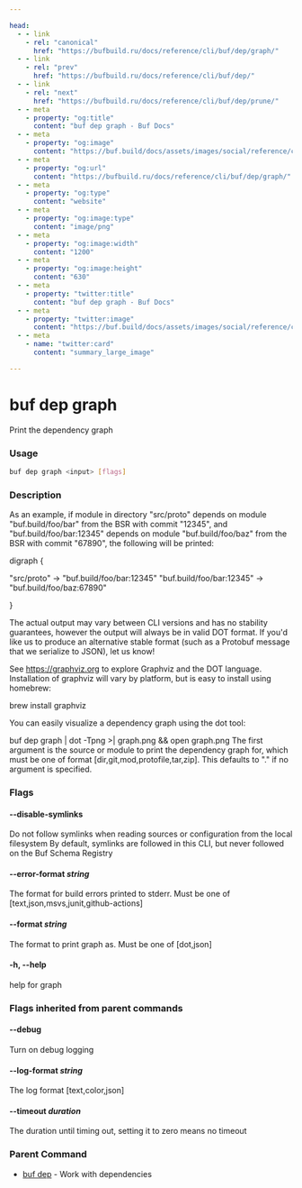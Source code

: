 ```yaml
---

head:
  - - link
    - rel: "canonical"
      href: "https://bufbuild.ru/docs/reference/cli/buf/dep/graph/"
  - - link
    - rel: "prev"
      href: "https://bufbuild.ru/docs/reference/cli/buf/dep/"
  - - link
    - rel: "next"
      href: "https://bufbuild.ru/docs/reference/cli/buf/dep/prune/"
  - - meta
    - property: "og:title"
      content: "buf dep graph - Buf Docs"
  - - meta
    - property: "og:image"
      content: "https://buf.build/docs/assets/images/social/reference/cli/buf/dep/graph.png"
  - - meta
    - property: "og:url"
      content: "https://bufbuild.ru/docs/reference/cli/buf/dep/graph/"
  - - meta
    - property: "og:type"
      content: "website"
  - - meta
    - property: "og:image:type"
      content: "image/png"
  - - meta
    - property: "og:image:width"
      content: "1200"
  - - meta
    - property: "og:image:height"
      content: "630"
  - - meta
    - property: "twitter:title"
      content: "buf dep graph - Buf Docs"
  - - meta
    - property: "twitter:image"
      content: "https://buf.build/docs/assets/images/social/reference/cli/buf/dep/graph.png"
  - - meta
    - name: "twitter:card"
      content: "summary_large_image"

---
```


# buf dep graph

Print the dependency graph

### Usage

```sh
buf dep graph <input> [flags]
```

### Description

As an example, if module in directory "src/proto" depends on module "buf.build/foo/bar" from the BSR with commit "12345", and "buf.build/foo/bar:12345" depends on module "buf.build/foo/baz" from the BSR with commit "67890", the following will be printed:

digraph {

"src/proto" -> "buf.build/foo/bar:12345" "buf.build/foo/bar:12345" -> "buf.build/foo/baz:67890"

}

The actual output may vary between CLI versions and has no stability guarantees, however the output will always be in valid DOT format. If you'd like us to produce an alternative stable format (such as a Protobuf message that we serialize to JSON), let us know!

See https://graphviz.org to explore Graphviz and the DOT language. Installation of graphviz will vary by platform, but is easy to install using homebrew:

brew install graphviz

You can easily visualize a dependency graph using the dot tool:

buf dep graph | dot -Tpng >| graph.png && open graph.png The first argument is the source or module to print the dependency graph for, which must be one of format \[dir,git,mod,protofile,tar,zip\]. This defaults to "." if no argument is specified.

### Flags

#### \--disable-symlinks

Do not follow symlinks when reading sources or configuration from the local filesystem By default, symlinks are followed in this CLI, but never followed on the Buf Schema Registry

#### \--error-format _string_

The format for build errors printed to stderr. Must be one of \[text,json,msvs,junit,github-actions\]

#### \--format _string_

The format to print graph as. Must be one of \[dot,json\]

#### \-h, --help

help for graph

### Flags inherited from parent commands

#### \--debug

Turn on debug logging

#### \--log-format _string_

The log format \[text,color,json\]

#### \--timeout _duration_

The duration until timing out, setting it to zero means no timeout

### Parent Command

- [buf dep](../) - Work with dependencies
